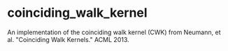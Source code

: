 coinciding_walk_kernel
======================

An implementation of the coinciding walk kernel (CWK) from Neumann, et al. "Coinciding Walk Kernels." ACML 2013.
